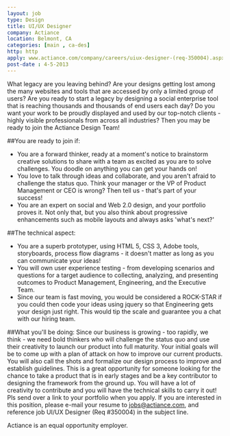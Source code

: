 ```yaml
---
layout: job
type: Design
title: UI/UX Designer
company: Actiance
location: Belmont, CA
categories: [main , ca-des]
http: http
apply: www.actiance.com/company/careers/uiux-designer-(req-350004).aspx
post-date : 4-5-2013
---
```


What legacy are you leaving behind?  Are your designs getting lost among the many websites and tools that are accessed by only a limited group of users?  Are you ready to start a legacy by designing a social enterprise tool that is reaching thousands and thousands of end users each day?  Do you want your work to be proudly displayed and used by our top-notch clients - highly visible professionals from across all industries? Then you may be ready to join the Actiance Design Team! 

##You are ready to join if:

* You are a forward thinker, ready at a moment's notice to brainstorm creative solutions to share with a team as excited as you are to solve challenges. You doodle on anything you can get your hands on!
* You love to talk through ideas and collaborate, and you aren't afraid to challenge the status quo.  Think your manager or the VP of Product Management or CEO is wrong?  Then tell us - that's part of your success!
* You are an expert on social and Web 2.0 design, and your portfolio proves it.  Not only that, but you also think about progressive enhancements such as mobile layouts and always asks 'what's next?'

##The technical aspect:
* You are a superb prototyper, using HTML 5, CSS 3, Adobe tools, storyboards, process flow diagrams - it doesn't matter as long as you can communicate your ideas! 
* You will own user experience testing - from developing scenarios and questions for a target audience to collecting, analyzing, and presenting outcomes to Product Management, Engineering, and the Executive Team.
* Since our team is fast moving, you would be considered a ROCK-STAR if you could then code your ideas using jquery so that Engineering gets your design just right.  This would tip the scale and guarantee you a chat with our hiring team.

##What you'll be doing:
Since our business is growing - too rapidly, we think - we need bold thinkers who will challenge the status quo and use their creativity to launch our product into full maturity.  Your initial goals will be to come up with a plan of attack on how to improve our current products.  You will also call the shots and formalize our design process to improve and establish guidelines.  This is a great opportunity for someone looking for the chance to take a product that is in early stages and be a key contributor to designing the framework from the ground up.  You will have a lot of creativity to contribute and you will have the technical skills to carry it out!
Pls send over a link to your portfolio when you apply.
If you are interested in this position, please e-mail your resume to jobs@actiance.com, and reference job UI/UX Designer (Req #350004) in the subject line. 

Actiance is an equal opportunity employer.